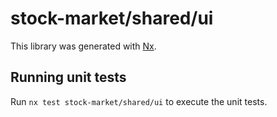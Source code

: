 # stock-market/shared/ui

This library was generated with [Nx](https://nx.dev).

## Running unit tests

Run `nx test stock-market/shared/ui` to execute the unit tests.
